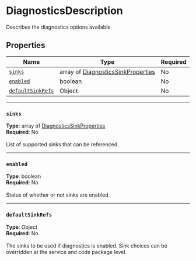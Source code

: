 # DiagnosticsDescription

Describes the diagnostics options available

## Properties
| Name | Type | Required |
| --- | --- | --- |
| [`sinks`](#sinks) | array of [DiagnosticsSinkProperties](seabreeze-model-diagnosticssinkproperties.md) | No |
| [`enabled`](#enabled) | boolean | No |
| [`defaultSinkRefs`](#defaultsinkrefs) | Object | No |

____
### `sinks`
__Type__: array of [DiagnosticsSinkProperties](seabreeze-model-diagnosticssinkproperties.md) <br/>
__Required__: No<br/>
<br/>
List of supported sinks that can be referenced.

____
### `enabled`
__Type__: boolean <br/>
__Required__: No<br/>
<br/>
Status of whether or not sinks are enabled.

____
### `defaultSinkRefs`
__Type__: Object <br/>
__Required__: No<br/>
<br/>
The sinks to be used if diagnostics is enabled. Sink choices can be overridden at the service and code package level.
